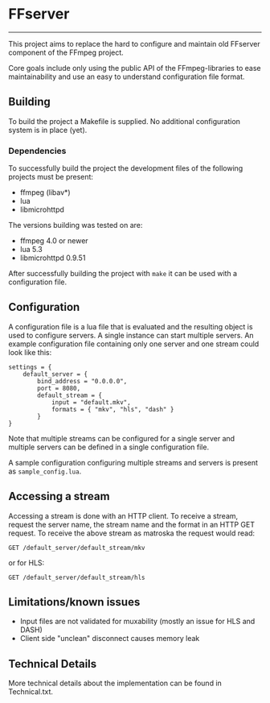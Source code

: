 # FFserver

----

This project aims to replace the hard to configure and maintain old FFserver component of the FFmpeg project.

Core goals include only using the public API of the FFmpeg-libraries to ease maintainability and use an easy to understand configuration file format.

## Building

To build the project a Makefile is supplied. No additional configuration system is in place (yet).

### Dependencies

To successfully build the project the development files of the following projects must be present:

 - ffmpeg (libav*)
 - lua
 - libmicrohttpd

The versions building was tested on are:

 - ffmpeg 4.0 or newer
 - lua 5.3
 - libmicrohttpd 0.9.51


After successfully building the project with ```make``` it can be used with a configuration file.

## Configuration

A configuration file is a lua file that is evaluated and the resulting object is used to configure servers. A single instance can start multiple servers. An example configuration file containing only one server and one stream could look like this:

```
settings = {
    default_server = {
        bind_address = "0.0.0.0",
        port = 8080,
        default_stream = {
            input = "default.mkv",
            formats = { "mkv", "hls", "dash" }
        }
}
```

Note that multiple streams can be configured for a single server and multiple servers can be defined in a single configuration file.

A sample configuration configuring multiple streams and servers is present as `sample_config.lua`.

## Accessing a stream

Accessing a stream is done with an HTTP client. To receive a stream, request the server name, the stream name and the format in an HTTP GET request. To receive the above stream  as matroska the request would read:

```
GET /default_server/default_stream/mkv
```

or for HLS:

```
GET /default_server/default_stream/hls
```


## Limitations/known issues

 - Input files are not validated for muxability (mostly an issue for HLS and DASH)
 - Client side "unclean" disconnect causes memory leak


## Technical Details

More technical details about the implementation can be found in Technical.txt.
